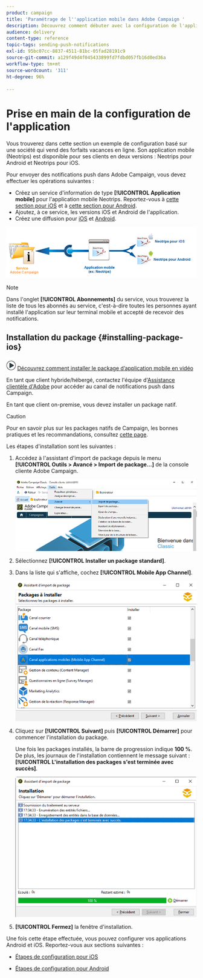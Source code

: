 ```yaml
---
product: campaign
title: 'Paramétrage de l''application mobile dans Adobe Campaign '
description: Découvrez comment débuter avec la configuration de l'application mobile
audience: delivery
content-type: reference
topic-tags: sending-push-notifications
exl-id: 95bc07cc-8837-4511-81bc-05fad28191c9
source-git-commit: a129f49d4f045433899fd7fdbd057fb16d0ed36a
workflow-type: tm+mt
source-wordcount: '311'
ht-degree: 96%

---
```


# Prise en main de la configuration de l&#39;application

Vous trouverez dans cette section un exemple de configuration basé sur une société qui vend des forfaits vacances en ligne. Son application mobile (Neotrips) est disponible pour ses clients en deux versions : Neotrips pour Android et Neotrips pour iOS.

Pour envoyer des notifications push dans Adobe Campaign, vous devez effectuer les opérations suivantes :

* Créez un service d&#39;information de type **[!UICONTROL Application mobile]** pour l&#39;application mobile Neotrips. Reportez-vous à [cette section pour iOS](configuring-the-mobile-application.md#configuring-ios-service) et à [cette section pour Android](configuring-the-mobile-application-android.md#configuring-android-service).
* Ajoutez, à ce service, les versions iOS et Android de l&#39;application.
* Créez une diffusion pour [iOS](create-notifications-ios.md) et [Android](create-notifications-android.md).

![](assets/nmac_service_diagram.png)

>[!NOTE]
>
>Dans l&#39;onglet **[!UICONTROL Abonnements]** du service, vous trouverez la liste de tous les abonnés au service, c&#39;est-à-dire toutes les personnes ayant installé l&#39;application sur leur terminal mobile et accepté de recevoir des notifications.

## Installation du package {#installing-package-ios}

![](assets/do-not-localize/how-to-video.png) [Découvrez comment installer le package d’application mobile en vidéo](https://experienceleague.adobe.com/docs/campaign-classic-learn/tutorials/sending-messages/push-channel/installing-the-mobile-app-channel.html?lang=fr#sending-messages)

En tant que client hybride/hébergé, contactez l&#39;équipe d&#39;[Assistance clientèle d&#39;Adobe](https://helpx.adobe.com/fr/enterprise/admin-guide.html/enterprise/using/support-for-experience-cloud.ug.html) pour accéder au canal de notifications push dans Campaign.

En tant que client on-premise, vous devez installer un package natif.

>[!CAUTION]
>
>Pour en savoir plus sur les packages natifs de Campaign, les bonnes pratiques et les recommandations, consultez [cette page](../../installation/using/installing-campaign-standard-packages.md).

Les étapes d&#39;installation sont les suivantes :

1. Accédez à l&#39;assistant d&#39;import de package depuis le menu **[!UICONTROL Outils > Avancé > Import de package...]** de la console cliente Adobe Campaign.

   ![](assets/package_ios.png)

1. Sélectionnez **[!UICONTROL Installer un package standard]**.

1. Dans la liste qui s&#39;affiche, cochez **[!UICONTROL Mobile App Channel]**.

   ![](assets/package_ios_2.png)

1. Cliquez sur **[!UICONTROL Suivant]** puis **[!UICONTROL Démarrer]** pour commencer l&#39;installation du package.

   Une fois les packages installés, la barre de progression indique **100 %**. De plus, les journaux de l&#39;installation contiennent le message suivant : **[!UICONTROL L&#39;installation des packages s&#39;est terminée avec succès]**.

   ![](assets/package_ios_3.png)

1. **[!UICONTROL Fermez]** la fenêtre d&#39;installation.

Une fois cette étape effectuée, vous pouvez configurer vos applications Android et iOS.
Reportez-vous aux sections suivantes :

* [Étapes de configuration pour iOS](configuring-the-mobile-application.md)

* [Étapes de configuration pour Android](configuring-the-mobile-application-android.md)
